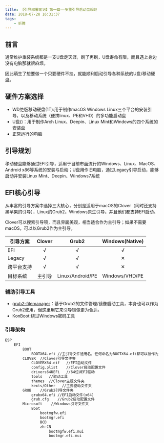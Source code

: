 ```yaml
---
title: 【引导部署笔记】第一篇——多重引导启动盘规划
date: 2018-07-28 16:31:37
tags:
    - 折腾
---
```


## 前言

通常维护重装系统都是一支U盘走天涯，刷了再刷，U盘寿命有限，而且遇上身边没有电脑那就很麻烦。

因此萌生了想要做一个只要硬件不挂，就能顺利启动引导各种系统的U盘/移动硬盘。

<!-- more -->

## 硬件方案选择

- WD绝版移动硬盘(1T):用于制作macOS Windows Linux三个平台的安装引导，以及移动系统（便携linux、PE和VHD）的多功能启动盘
- U盘()：用于制作Arch Linux、Deepin、Linux Mint和Windows的四个系统的安装盘
- 正常运行的电脑

## 引导规划

移动硬盘能够通过EFI引导，适用于目前市面流行的Windows、Linux、MacOS、Android x86等系统的安装与启动；U盘用作旧电脑，通过Legacy引导启动，能够启动并安装Linux Mint、Deepin、Windows7系统

## EFI核心引导

从丰富的引导方案中选择三大核心，分别是适用于macOS的Clover（同时还支持黑苹果的引导），Linux的Grub2，Windows原生引导，并且他们都支持EFI启动。

Clover可以搜索引导项，而且界面美观，相当适合作为主引导；如果不需要macOS，可以以Grub2作为主引导。

|引导方案|Clover|Grub2|Windows(Native)|
|-------|:----:|:---:|:-------------:|
|EFI|√|√|√|
|Legacy|√|√|✕|
|跨平台支持|√|√|✕|
|目标系统|主引导|Linux/Android/PE|Windows/VHD/PE|

### 辅助引导工具

- [grub2-filemanager](https://github.com/a1ive/grub2-filemanager)：基于Grub2的文件管理/镜像启动工具，本身也可以作为Grub2使用，但这里用它来引导镜像更为合适。
- KonBoot:绕过Windows密码工具

### 引导架构

```txt
ESP
    EFI
        BOOT
            BOOTX64.efi //主引导文件通用名，任何命名为BOOTX64.efi都可以被作为主引导
        CLOVER  //Clover引导文件夹
            CLOVERX64.eif   //EFI启动文件
            config.plist    //Clover启动配置文件
            drivers64UEFi   //64位UEFI驱动
            tools   //驱动工具
            themes  //Clover主题文件夹
            kexts/Other   //主要驱动文件夹
        GRUB    //Grub2引导文件夹
            grubx64.efi //EFI启动文件(x64)
            grub.cfg    //Grub2启动配置文件
        Microsoft    //Windows引导文件夹
            Boot
                bootmgfw.efi
                bootmgr.efi
                BCD
                zh-CN
                    bootmgfw.efi.mui
                    bootmgr.efi.mui
```